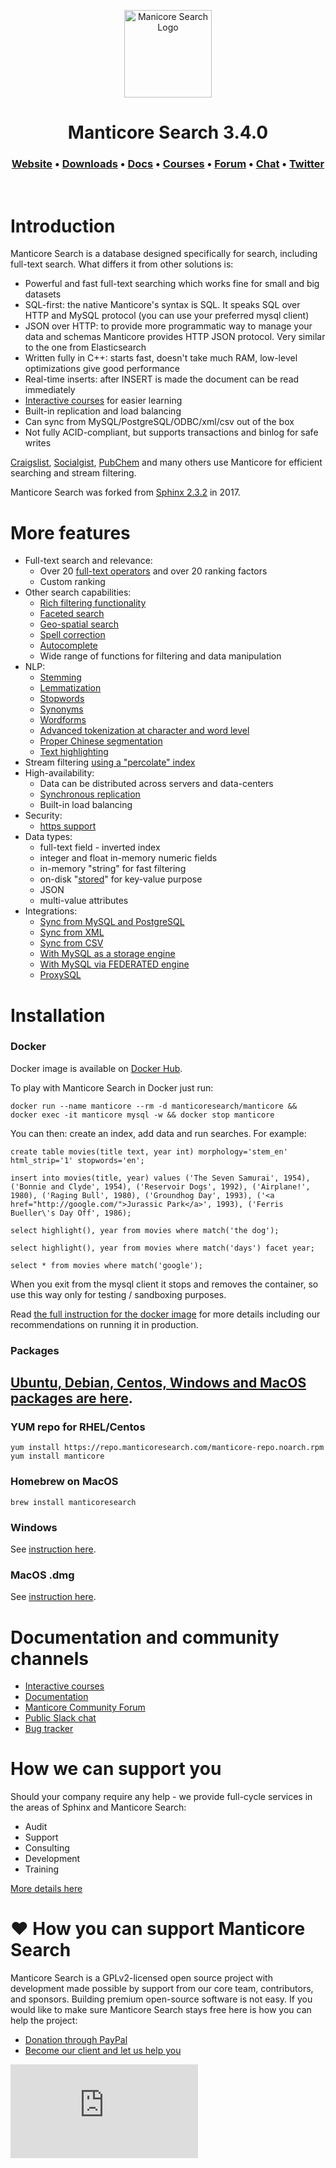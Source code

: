 <p align="center">
  <a href="https://manticoresearch.com" target="_blank" rel="noopener">
    <img src="https://manticoresearch.com/wp-content/uploads/2019/12/manticore-logo-central-M-1.png" width="140" alt="Manicore Search Logo">
  </a>
</p>

<h1 align="center">
  Manticore Search 3.4.0
</h1>

<h3 align="center">
  <a href="https://manticoresearch.com">Website</a> • 
  <a href="http://bit.ly/2Q9uGj4">Downloads</a> • 
  <a href="https://docs.manticoresearch.com">Docs</a> • 
  <a href="https://play.manticoresearch.com">Courses</a> • 
  <a href="https://forum.manticoresearch.com">Forum</a> • 
  <a href="https://slack.manticoresearch.com">Chat</a> • 
  <a href="https://twitter.com/manticoresearch">Twitter</a>
</h3>

<p>&nbsp;</p>

# Introduction
Manticore Search is a database designed specifically for search, including full-text search. What differs it from other solutions is:
* Powerful and fast full-text searching which works fine for small and big datasets
* SQL-first: the native Manticore's syntax is SQL. It speaks SQL over HTTP and MySQL protocol (you can use your preferred mysql client)
* JSON over HTTP: to provide more programmatic way to manage your data and schemas Manticore provides HTTP JSON protocol. Very similar to the one from Elasticsearch
* Written fully in C++: starts fast, doesn't take much RAM, low-level optimizations give good performance
* Real-time inserts: after INSERT is made the document can be read immediately
* [Interactive courses](https://play.manticoresearch.com/) for easier learning
* Built-in replication and load balancing
* Can sync from MySQL/PostgreSQL/ODBC/xml/csv out of the box
* Not fully ACID-compliant, but supports transactions and binlog for safe writes

[Craigslist](https://www.craigslist.org/), [Socialgist](https://socialgist.com/), [PubChem](https://pubchem.ncbi.nlm.nih.gov/) and many others use Manticore for efficient searching and stream filtering.

Manticore Search was forked from [Sphinx 2.3.2](https://github.com/sphinxsearch/sphinx) in 2017.

# More features
* Full-text search and relevance:
  - Over 20 [full-text operators](https://play.manticoresearch.com/fulltextintro/) and over 20 ranking factors
  - Custom ranking
* Other search capabilities:
  - [Rich filtering functionality](https://docs.manticoresearch.com/latest/html/searching/expressions,_functions,_and_operators.html)
  - [Faceted search](https://play.manticoresearch.com/faceting/)
  - [Geo-spatial search](https://play.manticoresearch.com/geosearch/)
  - [Spell correction](https://play.manticoresearch.com/didyoumean/)
  - [Autocomplete](https://play.manticoresearch.com/simpleautocomplete/)
  - Wide range of functions for filtering and data manipulation
* NLP:
  - [Stemming](https://docs.manticoresearch.com/latest/html/conf_options_reference/index_configuration_options.html#morphology)
  - [Lemmatization](https://docs.manticoresearch.com/latest/html/conf_options_reference/index_configuration_options.html#morphology)
  - [Stopwords](https://docs.manticoresearch.com/latest/html/conf_options_reference/index_configuration_options.html#stopwords)
  - [Synonyms](https://docs.manticoresearch.com/latest/html/conf_options_reference/index_configuration_options.html#exceptions)
  - [Wordforms](https://docs.manticoresearch.com/latest/html/conf_options_reference/index_configuration_options.html#wordforms)
  - [Advanced tokenization at character and word level](https://docs.manticoresearch.com/latest/html/conf_options_reference/index_configuration_options.html#charset-table)
  - [Proper Chinese segmentation](https://play.manticoresearch.com/icu-chinese/)
  - [Text highlighting](https://play.manticoresearch.com/highlighting/)
* Stream filtering [using a "percolate" index](https://play.manticoresearch.com/pq/)
* High-availability:
  - Data can be distributed across servers and data-centers
  - [Synchronous replication](https://play.manticoresearch.com/replication/)
  - Built-in load balancing
* Security:
  - [https support](https://play.manticoresearch.com/https/)
* Data types:
  - full-text field - inverted index
  - integer and float in-memory numeric fields
  - in-memory "string" for fast filtering
  - on-disk "[stored](https://play.manticoresearch.com/docstore/)" for key-value purpose
  - JSON
  - multi-value attributes
* Integrations:
  - [Sync from MySQL and PostgreSQL](https://docs.manticoresearch.com/latest/html/indexing/sql_data_sources_mysql,_postgresql.html)
  - [Sync from XML](https://docs.manticoresearch.com/latest/html/indexing/xmlpipe2_data_source.html)
  - [Sync from CSV](https://docs.manticoresearch.com/latest/html/indexing/tsvcsv_data_source.html)
  - [With MySQL as a storage engine](https://docs.manticoresearch.com/latest/html/mysql_storage_engine_sphinxse.html)
  - [With MySQL via FEDERATED engine](https://docs.manticoresearch.com/latest/html/federated_storage_engine.html)
  - [ProxySQL](https://manticoresearch.com/2018/06/18/using-proxysql-to-route-inserts-in-a-distributed-realtime-index/)
  
# Installation

### Docker
Docker image is available on [Docker Hub](https://dockr.ly/33biV0U).

To play with Manticore Search in Docker just run:

```
docker run --name manticore --rm -d manticoresearch/manticore && docker exec -it manticore mysql -w && docker stop manticore
```

You can then: create an index, add data and run searches. For example:

```
create table movies(title text, year int) morphology='stem_en' html_strip='1' stopwords='en';

insert into movies(title, year) values ('The Seven Samurai', 1954), ('Bonnie and Clyde', 1954), ('Reservoir Dogs', 1992), ('Airplane!', 1980), ('Raging Bull', 1980), ('Groundhog Day', 1993), ('<a href="http://google.com/">Jurassic Park</a>', 1993), ('Ferris Bueller\'s Day Off', 1986);

select highlight(), year from movies where match('the dog');

select highlight(), year from movies where match('days') facet year;

select * from movies where match('google');
```

When you exit from the mysql client it stops and removes the container, so use this way only for testing / sandboxing purposes. 

Read [the full instruction for the docker image](https://dockr.ly/33biV0U) for more details including our recommendations on running it in production.

### Packages

## [Ubuntu, Debian, Centos, Windows and MacOS packages are here](https://www.manticoresearch.com/downloads).

### YUM repo for RHEL/Centos
```
yum install https://repo.manticoresearch.com/manticore-repo.noarch.rpm
yum install manticore
```

### Homebrew on MacOS
```
brew install manticoresearch
```

### Windows
See [instruction here](https://docs.manticoresearch.com/latest/html/installation.html#installing-manticore-on-windows).

### MacOS .dmg
See [instruction here](https://docs.manticoresearch.com/latest/html/installation.html#installing-manticore-on-macos).


# Documentation and community channels

  * [Interactive courses](https://play.manticoresearch.com)
  * [Documentation](https://docs.manticoresearch.com)
  * [Manticore Community Forum](https://forum.manticoresearch.com/)
  * [Public Slack chat](http://slack.manticoresearch.com/)
  * [Bug tracker](https://github.com/manticoresoftware/manticore/issues)

# How we can support you
Should your company require any help - we provide full-cycle services in the areas of Sphinx and Manticore Search:
  * Audit
  * Support
  * Consulting
  * Development
  * Training

[More details here](https://manticoresearch.com/services/)

# ❤️ How you can support Manticore Search

Manticore Search is a GPLv2-licensed open source project with development made possible by support from our core team, contributors, and sponsors. Building premium open-source software is not easy. If you would like to make sure Manticore Search stays free here is how you can help the project:

* [Donation through PayPal](https://www.paypal.me/manticoresearch)
* [Become our client and let us help you](https://manticoresearch.com/services)

[![Analytics](https://ga-beacon.appspot.com/UA-114439919-1/manticoresoftware/manticore/README.md?pixel&useReferer)](https://github.com/manticoresoftware/manticore)
